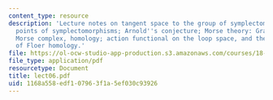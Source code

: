 ```yaml
---
content_type: resource
description: 'Lecture notes on tangent space to the group of symplectomorphisms; fixed
  points of symplectomorphisms; Arnold''s conjecture; Morse theory: Gradient trajectories,
  Morse complex, homology; action functional on the loop space, and the basic idea
  of Floer homology.'
file: https://ol-ocw-studio-app-production.s3.amazonaws.com/courses/18-966-geometry-of-manifolds-spring-2007/1168a558edf107963f1a5ef030c93926_lect06.pdf
file_type: application/pdf
resourcetype: Document
title: lect06.pdf
uid: 1168a558-edf1-0796-3f1a-5ef030c93926
---
```

